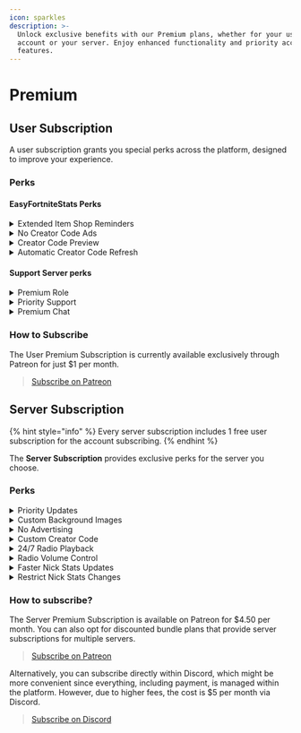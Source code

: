 ```yaml
---
icon: sparkles
description: >-
  Unlock exclusive benefits with our Premium plans, whether for your user
  account or your server. Enjoy enhanced functionality and priority access to
  features.
---
```


# Premium

## User Subscription

A user subscription grants you special perks across the platform, designed to improve your experience.

### Perks

#### EasyFortniteStats Perks

<details>

<summary>Extended Item Shop Reminders</summary>

As a standard user, you're limited to 10 item shop reminders. With Premium, you can set up to 50 reminders, helping you track more of your favorite items.

</details>

<details>

<summary>No Creator Code Ads</summary>

When using the Account System, you won't see any ads for our creator code, meaning no interruptions while logging in or spending V-Bucks through the bot.

</details>

<details>

<summary>Creator Code Preview</summary>

See a preview of the creator code you'll be using when purchasing items with V-Bucks through the bot. You can also customize the creator code before finalizing your purchase.

</details>

<details>

<summary>Automatic Creator Code Refresh</summary>

Set up a creator code that automatically refreshes every 14 days, so it never expires. This ensures a creator code is always set when purchasing items.

</details>

#### Support Server perks

<details>

<summary>Premium Role</summary>

Receive a special Premium role in the official support server, giving you a unique color and higher position in the member list.

</details>

<details>

<summary>Priority Support</summary>

Gain access to a dedicated channel for Premium members, where you'll receive faster support and priority when it comes to resolving issues.

</details>

<details>

<summary>Premium Chat</summary>

Join an exclusive chat channel for Premium users. Here, you'll receive important updates about premium features and can engage with other premium members.

</details>

### How to Subscribe

The User Premium Subscription is currently available exclusively through Patreon for just $1 per month.

> [Subscribe on Patreon](https://patreon.com/easyfortnitestats)

## Server Subscription

{% hint style="info" %}
Every server subscription includes 1 free user subscription for the account subscribing.
{% endhint %}

The **Server Subscription** provides exclusive perks for the server you choose.

### Perks

<details>

<summary>Priority Updates</summary>

Your server will receive priority for automated updates, such as Item Shop, Server Status, and News. This means updates will arrive up to 45 minutes faster than for non-premium servers.

</details>

<details>

<summary>Custom Background Images</summary>

Set custom background images for Item Shop and Stats visuals to give your server a unique look.

</details>

<details>

<summary>No Advertising</summary>

Premium removes all ads related to the bot, including ads for voting or the creator code (Note: Account System ads are not included).

</details>

<details>

<summary>Custom Creator Code</summary>

Display your custom creator code in the Item Shop image on your server. This applies to automated updates and the `/shop` command.

</details>

<details>

<summary>24/7 Radio Playback</summary>

Keep your radio playing continuously, even when all users leave the channel. The bot will also automatically reconnect after restarts to ensure uninterrupted playback.

</details>

<details>

<summary>Radio Volume Control</summary>

Customize the radio volume, with the ability to increase it up to 200%. The default setting is 50% to conserve bandwidth.

</details>

<details>

<summary>Faster Nick Stats Updates</summary>

Nick Stats will update every hour instead of every 3 hours, providing more timely information.

</details>

<details>

<summary>Restrict Nick Stats Changes</summary>

Prevent users from using fake stats in their nicknames. The bot will automatically reset any altered stats to the correct values.

</details>

### How to subscribe?

The Server Premium Subscription is available on Patreon for $4.50 per month. You can also opt for discounted bundle plans that provide server subscriptions for multiple servers.

> [Subscribe on Patreon](https://patreon.com/easyfortnitestats)

Alternatively, you can subscribe directly within Discord, which might be more convenient since everything, including payment, is managed within the platform. However, due to higher fees, the cost is $5 per month via Discord.

> [Subscribe on Discord](https://ptb.discord.com/application-directory/444203099331231746/store/1135707837524349069)
